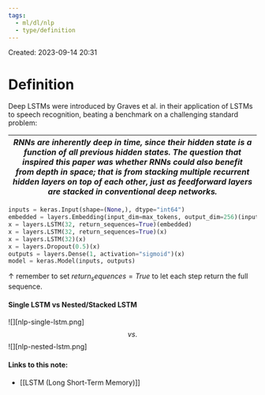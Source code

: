 ```yaml
---
tags:
  - ml/dl/nlp
  - type/definition
---
```

Created: 2023-09-14 20:31
# Definition

Deep LSTMs were introduced by Graves et al. in their application of LSTMs to speech recognition, beating a benchmark on a challenging standard problem:

| *RNNs are inherently deep in time, since their hidden state is a function of all previous hidden states. The question that inspired this paper was whether RNNs could also benefit from depth in space; that is from stacking multiple recurrent hidden layers on top of each other, just as feedforward layers are stacked in conventional deep networks.*|
|-|

```python
inputs = keras.Input(shape=(None,), dtype="int64")
embedded = layers.Embedding(input_dim=max_tokens, output_dim=256)(inputs)
x = layers.LSTM(32, return_sequences=True)(embedded)
x = layers.LSTM(32, return_sequences=True)(x)
x = layers.LSTM(32)(x)
x = layers.Dropout(0.5)(x)
outputs = layers.Dense(1, activation="sigmoid")(x)
model = keras.Model(inputs, outputs)
```
$\uparrow$ remember to set $return_sequences=True$ to let each step return the full sequence.

#### Single LSTM vs Nested/Stacked LSTM
![][nlp-single-lstm.png]
$$vs.$$
![][nlp-nested-lstm.png]

#### Links to this note:
- [[LSTM (Long Short-Term Memory)]]